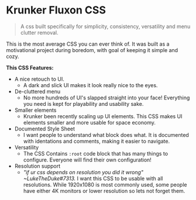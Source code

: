 # Krunker Fluxon CSS
> A css built specifically for simplicity, consistency, versatility and menu clutter removal.
> 
This is the most average CSS you can ever think of. It was built as a motivational project during boredom, with goal of keeping it simple and cozy.

**This CSS Features:**
- A nice retouch to UI.
  - A dark and slick UI makes it look really nice to the eyes.
- De-cluttered menu
  - No more hundreds of UI's slapped straight into your face! Everything you need is kept for playability and usability sake.
- Smaller elements
  - Krunker been recently scaling up UI elements. This CSS makes UI elements smaller and more usable for space economy.
- Documented Style Sheet
  - I want people to understand what block does what. It is documented with identations and comments, making it easier to navigate.
- Versatility
  - The CSS Contains `:root` code block that has many things to configure. Everyone will find their own configuration!
- Resolution support
  - *"if ur css depends on resolution you did it wrong" ~LukeTheDuke#7313.* I want this CSS to be usable with all resolutions. While 1920x1080 is most commonly used, some people have either 4K monitors or lower resolution so lets not forget them.
